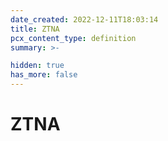 ```yaml
---
date_created: 2022-12-11T18:03:14
title: ZTNA
pcx_content_type: definition
summary: >-

hidden: true
has_more: false
---
```


# ZTNA
